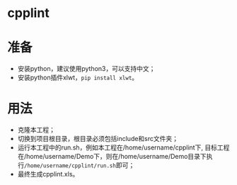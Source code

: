 cpplint
======
# 准备
- 安装python，建议使用python3，可以支持中文； 
- 安装python插件xlwt，```pip install xlwt```。 

# 用法
- 克隆本工程；
- 切换到项目根目录，根目录必须包括include和src文件夹；
-  运行本工程中的run.sh，例如本工程在/home/username/cpplint下, 目标工程在/home/username/Demo下，则在/home/username/Demo目录下执行```/home/username/cpplint/run.sh```即可；
- 最终生成cpplint.xls。
